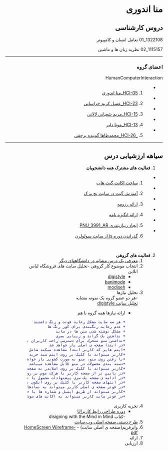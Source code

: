 <div dir="rtl">        

# منا اندوری


## دروس کارشناسی
1322108_01 تعامل انسان و كامپيوتر 

1115157_02 نظریه زبان ها و ماشین 

------------------------

### اعضای گروه 

 HumanComputerInteraction
   -   1.  [ HCI-05_منا اندوري](https://github.com/AliRazavi-edu/PNU_3991/tree/master/_BSc/HumanComputerInteraction/1322108_01/05_%D9%85%D9%86%D8%A7%20%D8%A7%D9%86%D8%AF%D9%88%D8%B1%D9%8A)
   -   2. [ HCI-23_عسل كريم خراساني](https://github.com/AliRazavi-edu/PNU_3991/tree/master/_BSc/HumanComputerInteraction/1322108_01/23_%D8%B9%D8%B3%D9%84%20%D9%83%D8%B1%D9%8A%D9%85%20%D8%AE%D8%B1%D8%A7%D8%B3%D8%A7%D9%86%D9%8A)
   -   3.  [ HCI-15_مريم شعباني لالاني](https://github.com/AliRazavi-edu/PNU_3991/tree/master/_BSc/HumanComputerInteraction/1322108_01/15_%D9%85%D8%B1%D9%8A%D9%85%20%D8%B4%D8%B9%D8%A8%D8%A7%D9%86%D9%8A%20%D9%84%D8%A7%D9%84%D8%A7%D9%86%D9%8A)
  -    4. [ HCI-13_مونا دلير](https://github.com/AliRazavi-edu/PNU_3991/tree/master/_BSc/HumanComputerInteraction/1322108_01/13_%D9%85%D9%88%D9%86%D8%A7%20%D8%AF%D9%84%D9%8A%D8%B1)
  -    5. [_HCI-26_محمدطاها گوينده برحقي](https://github.com/AliRazavi-edu/PNU_3991/tree/master/_BSc/HumanComputerInteraction/1322108_01/26_%D9%85%D8%AD%D9%85%D8%AF%D8%B7%D8%A7%D9%87%D8%A7%20%DA%AF%D9%88%D9%8A%D9%86%D8%AF%D9%87%20%D8%A8%D8%B1%D8%AD%D9%82%D9%8A)


----------

##  سیاهه ارزشیابی درس

1. **فعالیت های مشترک همه دانشجویان**
  -  1. [ساخت اکانت گیت هاب](https://github.com/mona99a)
  -  2. [آموزش گیت در سایت پچ ورک](https://github.com/mona99a/PNU_3991_AR/blob/main/jlord%20patchwork/patchwork.png)
  -  3. [ارائه رزومه](https://mona99a.github.io/resume/)
  -  4. [ارائه انگیزه نامه](https://mona99a.github.io/SOP/)
  -  5. [ایجاد ریپازیتوری PNU_3991_AR](https://github.com/mona99a/PNU_3991_AR/tree/main)
  -  6. [گذراندن دوره js از سایت سولولرن](https://github.com/mona99a/PNU_3991_AR/blob/main/jlord%20patchwork/patchwork.png)

<br>

2. **فعالیت های گروهی**
    1. [معرفی یک درس مشابه در دانشگاههای دیگر](https://communications.uoregon.edu/content/wireframes)
    2. انتخاب موضوع کار گروهی
           -تحلیل سایت های فروشگاه لباس انلاین 
          - [digistyle](https://www.digistyle.com/)
          - [banimode](http://banimode.com/)
          - [modiseh](https://www.modiseh.com/)
    3. تحلیل نیازها
           <br>-هر دو عضو گروه یک نمونه مشابه
           <br>[تحلیل سایت digistyle](https://github.com/mona99a/PNU_3991_AR/blob/main/%D8%AA%D8%AD%D9%84%DB%8C%D9%84%20%D8%B3%D8%A7%DB%8C%D8%AA/%D8%AA%D8%AD%D9%84%DB%8C%D9%84%20%D8%B3%D8%A7%DB%8C%D8%AA.pdf)
          - ارائه نیازها همه گروه با هم
          
              ```diff
              + هر سه سایت مشکل رعایت فونت و رنگ داشتند 
              + عدم رعایت رنگبندی برای کور رنگ ها
              + مشکل نوشته شدن متن ها در سایت
              + نداشتن بک گراند و زیبایی بصری
              +نداشتن منو متحرک برای دسترسی راحت کاربران به اجناس مورد نیازشان
              +در ابتدا صفحه ی اصلی باز خواهد شد
              +ایتم هایی که کاربر ابتدا مشاهده میکند شامل سبد خرید ورود به سایت قسمت سرچ و منو
              +کاربر میتواند با کلیک بر روی ایتم سبد خرید سبد خرید خود را مشاهده کند
              +با رفتن روی منو، منو به صورت کشویی باز خواهد شد
              +دسته بندی محصولات در منو قابل مشاهده میباشد
              +کاربر میتواند با کلیک بر روی اسلایدر به صفحه ی مربوط به اسلایدر مراجعه کند
              +در پایین تر از صفحه کاربر با هرکت موس بر روی کالاهای به نمایش درامده میتواند کالاها را به صورت دیگر مشاهده کند
              +در ادامه ی صفحه یک سری پیشنهادات محصول یا تخفیف به کاربر داده میشود
              +در انتهای صفحه کاربر با کلیک بر روی ایکون برند ها میتواند محصولات آن برند را مشاهده کند
              +در فوتر صفحه ی اصلی کاربر میتواند به نمادها و مجوز های سایت دسترسی داشته باشد
              +کاربر میتواند از طریق ایمیل و شماره ها یا خبر نامه با سایت در ارتباط باشد
              +در فوتر سایت کاربر میتواند به اکانت های سوشیال مدیای سایت دسترسی داشته باشد
      4. تجربه کاربری
            <br>
            - [ دوره طراحی رابط کاربرUI](https://toplearn.com/courses/2135/%D8%AF%D9%88%D8%B1%D9%87-%D8%B7%D8%B1%D8%A7%D8%AD%DB%8C-%D8%B1%D8%A7%D8%A8%D8%B7-%DA%A9%D8%A7%D8%B1%D8%A8%D8%B1%DB%8C-(-ui-))
           <br> -کتاب disigning with the Mind in Mind
      5. [طرح دستی صفحه اصلی وب سایت](https://github.com/mona99a/PNU_3991_AR/blob/main/%D8%B7%D8%B1%D8%AD%20%D8%AF%D8%B3%D8%AA%DB%8C/%D8%B7%D8%B1%D8%AD%20%D8%AF%D8%B3%D8%AA%DB%8C%20%D8%A7%D8%B2%20%D8%B5%D9%81%D8%AD%D9%87%20%D8%A7%D8%B5%D9%84%DB%8C%20%DB%8C%DA%A9%20%D8%B3%D8%A7%DB%8C%D8%AA%20%D8%AE%D8%B1%DB%8C%D8%AF%20%D9%84%D8%A8%D8%A7%D8%B3.pdf)
      6. وایرفریم(صفحه ی اصلی سایت)
                - [HomeScreen Wireframe-pdf]()
      7. ارائه    
      8. ارزیابی


</div>
